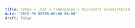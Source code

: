 ```yaml
---
title: notes > .net > namespaces > microsoft visualstudio
date: "2023-06-06T00:00:00-06:00"
draft: false
---
```

